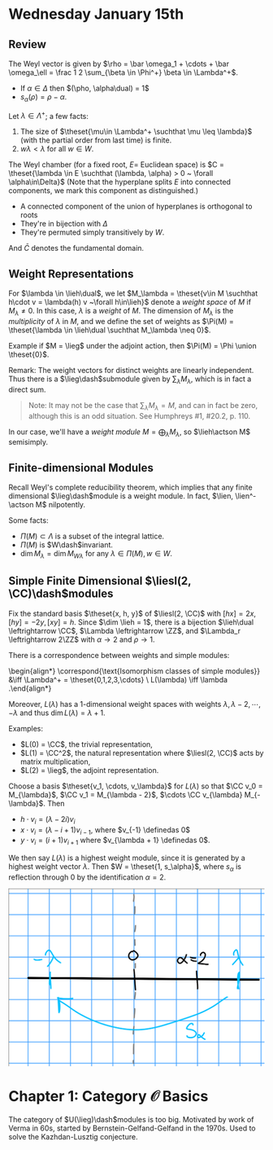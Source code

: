 # Wednesday January 15th

## Review

The Weyl vector is given by $\rho = \bar \omega_1 + \cdots + \bar \omega_\ell = \frac 1 2 \sum_{\beta \in \Phi^+} \beta \in \Lambda^+$.

- If $\alpha \in \Delta$ then $(\pho, \alpha\dual) = 1$
- $s_\alpha(\rho) = \rho - \alpha$.

Let $\lambda \in \Lambda^+$; a few facts:

1. The size of $\theset{\mu\in \Lambda^+ \suchthat \mu \leq \lambda}$ (with the partial order from last time) is finite.
2. $w\lambda < \lambda$ for all $w\in W$.

The Weyl chamber (for a fixed root, $E =$ Euclidean space) is $C = \theset{\lambda \in E \suchthat (\lambda, \alpha) > 0 ~ \forall \alpha\in\Delta}$
(Note that the hyperplane splits $E$ into connected components, we mark this component as distinguished.)

- A connected component of the union of hyperplanes is orthogonal to roots
- They're in bijection with $\Delta$
- They're permuted simply transitively by $W$.

And $\bar C$ denotes the fundamental domain.

## Weight Representations

For $\lambda \in \lieh\dual$, we let $M_\lambda = \theset{v\in M \suchthat h\cdot v = \lambda(h) v ~\forall h\in\lieh}$ denote a *weight space* of $M$ if $M_\lambda \neq 0$.
In this case, $\lambda$ is a *weight* of $M$.
The dimension of $M_\lambda$ is the *multiplicity* of $\lambda$ in $M$, and we define the set of weights as $\Pi(M) = \theset{\lambda \in \lieh\dual \suchthat M_\lambda \neq 0}$.

Example if $M = \lieg$ under the adjoint action, then $\Pi(M) = \Phi \union \theset{0}$.

Remark:
The weight vectors for distinct weights are linearly independent.
Thus there is a $\lieg\dash$submodule given by $\sum_\lambda M_\lambda$, which is in fact a direct sum.

> Note: It may not be the case that $\sum_\lambda M_\lambda = M$, and can in fact be zero, although this is an odd situation.
> See Humphreys \#1, \#20.2, p. 110.

In our case, we'll have a *weight module* $M = \bigoplus_\lambda M_\lambda$, so $\lieh\actson M$ semisimply.

## Finite-dimensional Modules

Recall Weyl's complete reducibility theorem, which implies that any finite dimensional $\lieg\dash$module is a weight module.
In fact, $\lien, \lien^- \actson M$ nilpotently.

Some facts:

- $\Pi(M) \subset \Lambda$ is a subset of the integral lattice.
- $\Pi(M)$ is $W\dash$invariant.
- $\dim M_\lambda = \dim M_{W\lambda}$ for any $\lambda \in \Pi(M), w\in W$.

## Simple Finite Dimensional $\liesl(2, \CC)\dash$modules

Fix the standard basis $\theset{x, h, y}$ of $\liesl(2, \CC)$ with $[h x] = 2x, [h y] = -2y, [x y] = h$.
Since $\dim \lieh = 1$, there is a bijection $\lieh\dual \leftrightarrow \CC$, $\Lambda \leftrightarrow \ZZ$, and $\Lambda_r \leftrightarrow 2\ZZ$ with $\alpha \to 2$ and $\rho \to 1$.

There is a correspondence between weights and simple modules:

\begin{align*}
\correspond{\text{Isomorphism classes of simple modules}} &\iff \Lambda^+ = \theset{0,1,2,3,\cdots} \\
L(\lambda) \iff \lambda
.\end{align*}

Moreover, $L(\lambda)$ has a 1-dimensional weight spaces with weights $\lambda, \lambda - 2, \cdots, -\lambda$
and thus $\dim L(\lambda) = \lambda + 1$.

Examples:

- $L(0) = \CC$, the trivial representation,
- $L(1) = \CC^2$, the natural representation where $\liesl(2, \CC)$ acts by matrix multiplication,
- $L(2) = \lieg$, the adjoint representation.

Choose a basis $\theset{v_1, \cdots, v_\lambda}$ for $L(\lambda)$ so that $\CC v_0 = M_{\lambda}$, $\CC v_1 = M_{\lambda - 2}$, $\cdots \CC v_{\lambda} M_{-\lambda}$.
Then 

- $h\cdot v_i = (\lambda - 2i) v_i$
- $x \cdot v_i = (\lambda - i + 1) v_{i-1}$, where $v_{-1} \definedas 0$
- $y \cdot v_i = (i + 1)v_{i+1}$ where $v_{\lambda + 1} \definedas 0$.

We then say $L(\lambda)$ is a highest weight module, since it is generated by a highest weight vector $\lambda$.
Then $W = \theset{1, s_\alpha}$, where $s_\alpha$ is reflection through 0 by the identification $\alpha = 2$.

![Image](figures/2020-01-15-09:38.png)


# Chapter 1: Category $\mathcal O$ Basics

The category of $U(\lieg)\dash$modules is too big.
Motivated by work of Verma in 60s, started by Bernstein-Gelfand-Gelfand in the 1970s.
Used to solve the Kazhdan-Lusztig conjecture.
